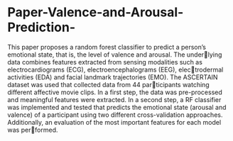 # Paper-Valence-and-Arousal-Prediction-
This paper proposes a random forest classifier to predict a person’s
emotional state, that is, the level of valence and arousal. The underlying data combines features extracted from sensing modalities such
as electrocardiograms (ECG), electroencephalograms (EEG), electrodermal activities (EDA) and facial landmark trajectories (EMO).
The ASCERTAIN dataset was used that collected data from 44 participants watching different affective movie clips. In a first step, the
data was pre-processed and meaningful features were extracted.
In a second step, a RF classifier was implemented and tested that
predicts the emotional state (arousal and valence) of a participant
using two different cross-validation approaches. Additionally, an
evaluation of the most important features for each model was performed.
